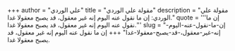 +++
author = "علي الوردي"
title = "مقولة علي الوردي"
description = "مقولة علي الوردي: إن ما نقول عنه اليوم إنه غير معقول، قد يصبح معقولا غدا."
quote = '''إن ما نقول عنه اليوم إنه غير معقول، قد يصبح معقولا غدا.'''
slug = "إن-ما-نقول-عنه-اليوم-إنه-غير-معقول،-قد-يصبح-معقولا-غدا"
+++
إن ما نقول عنه اليوم إنه غير معقول، قد يصبح معقولا غدا.
